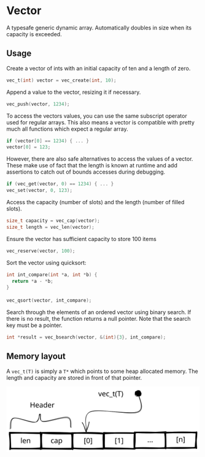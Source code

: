 Vector
======

A typesafe generic dynamic array.
Automatically doubles in size when its capacity is exceeded.

Usage
-----

Create a vector of ints with an initial capacity of ten and a length of zero.
``` c
vec_t(int) vector = vec_create(int, 10);
```

Append a value to the vector, resizing it if necessary.
``` c
vec_push(vector, 1234);
```

To access the vectors values, you can use the same subscript operator used for regular arrays.
This also means a vector is compatible with pretty much all functions which expect a regular array.
``` c
if (vector[0] == 1234) { ... }
vector[0] = 123;
```

However, there are also safe alternatives to access the values of a vector.
These make use of fact that the length is known at runtime and add assertions to catch out of bounds accesses during debugging.
``` c
if (vec_get(vector, 0) == 1234) { ... }
vec_set(vector, 0, 123);
```

Access the capacity (number of slots) and the length (number of filled slots).
``` c
size_t capacity = vec_cap(vector);
size_t length = vec_len(vector);
```

Ensure the vector has sufficient capacity to store 100 items
``` c
vec_reserve(vector, 100);
```

Sort the vector using quicksort:
``` c
int int_compare(int *a, int *b) {
  return *a - *b;
}

vec_qsort(vector, int_compare);
```

Search through the elements of an ordered vector using binary search.
If there is no result, the function returns a null pointer.
Note that the search key must be a pointer.
``` c
int *result = vec_bsearch(vector, &(int){3}, int_compare);
```

Memory layout
-------------

A `vec_t(T)` is simply a `T*` which points to some heap allocated memory.
The length and capacity are stored in front of that pointer.

![Internal memory layout](./vec_t.svg)

